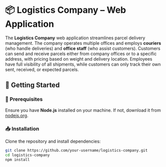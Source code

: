 # 📦 Logistics Company – Web Application

The **Logistics Company** web application streamlines parcel delivery management. The company operates multiple offices and employs **couriers** (who handle deliveries) and **office staff** (who assist customers). Customers can send and receive parcels either from company offices or to a specific address, with pricing based on weight and delivery location. Employees have full visibility of all shipments, while customers can only track their own sent, received, or expected parcels.

## 🚀 Getting Started

### 📌 Prerequisites
Ensure you have **Node.js** installed on your machine. If not, download it from [nodejs.org](https://nodejs.org/).

### 📥 Installation
Clone the repository and install dependencies:

```sh
git clone https://github.com/your-username/logistics-company.git
cd logistics-company
npm install
